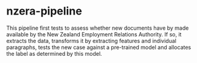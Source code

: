 # nzera-pipeline
This pipeline first tests to assess whether new documents have by made available by the New Zealand Employment Relations Authority. If so, it extracts the data, transforms it by extracting features and individual paragraphs, tests the new case against a pre-trained model and allocates the label as determined by this model.
